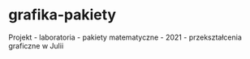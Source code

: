 # grafika-pakiety
Projekt - laboratoria - pakiety matematyczne - 2021 - przekształcenia graficzne w Julii
